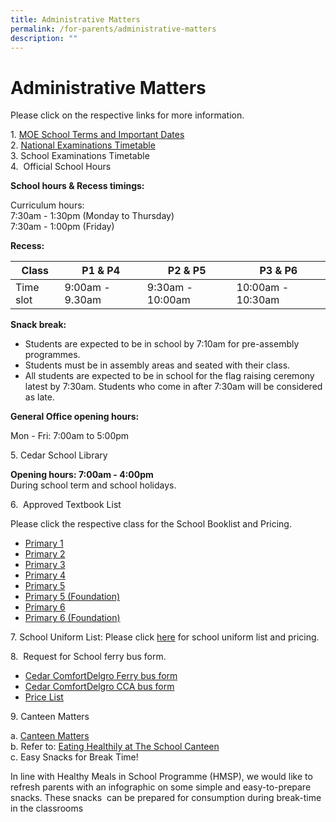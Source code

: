 ```yaml
---
title: Administrative Matters
permalink: /for-parents/administrative-matters
description: ""
---
```

# **Administrative Matters**

Please click on the respective links for more information.  
  
1. [MOE School Terms and Important Dates](https://www.moe.gov.sg/education/school-terms-and-important-dates)   
2. [National Examinations Timetable](https://www.moe.gov.sg/education/national-examinations/national-exams-timetable)  
3. School Examinations Timetable    
4.  Official School Hours  
  
**School hours & Recess timings:**  

Curriculum hours:  
7:30am - 1:30pm (Monday to Thursday)  
7:30am - 1:00pm (Friday)  
  
**Recess:**

| Class 	| P1 & P4 	| P2 & P5 	|  P3 & P6 	|
|---	|---	|---	|---	|
| Time slot 	| 9:00am - 9.30am 	| 9:30am - 10:00am  	|  10:00am - 10:30am 	|


**Snack break:**  

*   Students are expected to be in school by 7:10am for pre-assembly programmes.
*   Students must be in assembly areas and seated with their class.
*   All students are expected to be in school for the flag raising ceremony latest by 7:30am. Students who come in after 7:30am will be considered as late. 

**General Office opening hours:** 

Mon - Fri: 7:00am to 5:00pm

5\. Cedar School Library 

**Opening hours: 7:00am - 4:00pm**  
During school term and school holidays.  

  
6.  Approved Textbook List  
  
Please click the respective class for the School Booklist and Pricing.  
  

*   [Primary 1](https://cedarpri-moe-edu-sg-admin.cwp.sg/qql/slot/u536/Parents/ADMIN%202020/BOOKLISTS%202020/P1%20BOOKLIST%202020.pdf)
*   [Primary 2](https://cedarpri-moe-edu-sg-admin.cwp.sg/qql/slot/u536/Parents/ADMIN%202020/BOOKLISTS%202020/P2%20BOOKLIST%202020.pdf)
*   [Primary 3](https://cedarpri-moe-edu-sg-admin.cwp.sg/qql/slot/u536/Parents/ADMIN%202020/BOOKLISTS%202020/P3%20BOOKLIST%202020.pdf)
*   [Primary 4](https://cedarpri-moe-edu-sg-admin.cwp.sg/qql/slot/u536/Parents/ADMIN%202020/BOOKLISTS%202020/P4%20BOOKLIST%202020.pdf)
*   [Primary 5](https://cedarpri-moe-edu-sg-admin.cwp.sg/qql/slot/u536/Parents/ADMIN%202020/BOOKLISTS%202020/P5%20BOOKLIST%202020.pdf/qql/slot/u536/Parents/School%20Book%20List/CPS%20P5%20BOOKLIST.PDF)
*   [Primary 5 (Foundation)](https://cedarpri-moe-edu-sg-admin.cwp.sg/qql/slot/u536/Parents/ADMIN%202020/BOOKLISTS%202020/P5%20FDN%20BOOKLIST%202020.pdf)
*   [Primary 6](https://cedarpri-moe-edu-sg-admin.cwp.sg/qql/slot/u536/Parents/ADMIN%202020/BOOKLISTS%202020/P6%20BOOKLIST%202020.pdf)
*   [Primary 6 (Foundation)](https://cedarpri-moe-edu-sg-admin.cwp.sg/qql/slot/u536/Parents/ADMIN%202020/BOOKLISTS%202020/P6%20FDN%20BOOKLIST%202020.pdf)

  
7\. School Uniform List: Please click [here](https://cedarpri-moe-edu-sg-admin.cwp.sg/qql/slot/u536/Parents/KAH%20HUAT%20UNIFORM%20SALES%202019.pdf) for school uniform list and pricing.  
  
8.  Request for School ferry bus form.   

*   [Cedar ComfortDelgro Ferry bus form](https://cedarpri-moe-edu-sg-admin.cwp.sg/qql/slot/u536/Parents/ADMIN%202020/SCH%20FERRY%20BUS%202020/Sch%20Registration%20Form-CEDAR%202020%20New%20comer.pdf)
*   [Cedar ComfortDelgro CCA bus form](https://cedarpri-moe-edu-sg-admin.cwp.sg/qql/slot/u536/Cedar%20Pri%202019/For%20Parents/Administrative%20Matters/Cedar%20CCA%20Form%202019.pdf)
*   [Price List](https://cedarpri-moe-edu-sg-admin.cwp.sg/qql/slot/u536/Parents/ADMIN%202020/SCH%20FERRY%20BUS%202020/Cedar%20Bus%20Fare.pdf)

  

9\. Canteen Matters

a. [Canteen Matters](https://cedarpri-moe-edu-sg-admin.cwp.sg/qql/slot/u536/Parents/Main%20Page/Cedar%20Primary%20School%20Canteen.docx)  
b. Refer to: [Eating Healthily at The School Canteen](https://www.healthhub.sg/live-healthy/511/Healthy%20meals%20in%20school)  
c. Easy Snacks for Break Time!

In line with Healthy Meals in School Programme (HMSP), we would like to refresh parents with an infographic on some simple and easy-to-prepare snacks. These snacks  can be prepared for consumption during break-time in the classrooms